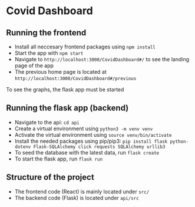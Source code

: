 # Covid Dashboard

## Running the frontend

- Install all neccesary frontend packages using `npm install`
- Start the app with `npm start`
- Navigate to `http://localhost:3000/CovidDashboard#/` to see the landing page of the app
- The previous home page is located at `http://localhost:3000/CovidDashboard#/previous`

To see the graphs, the flask app must be started

## Running the flask app (backend)

- Navigate to the api: `cd api`
- Create a virtual environment using `python3 -m venv venv`
- Activate the virtual environment using `source venv/bin/activate`
- Install the needed packages using pip/pip3: `pip install flask python-dotenv Flask-SQLAlchemy click requests SQLAlchemy urllib3`
- To seed the database with the latest data, run `flask create`
- To start the flask app, run `flask run`

## Structure of the project

- The frontend code (React) is mainly located under `src/`
- The backend code (Flask) is located under `api/src`
